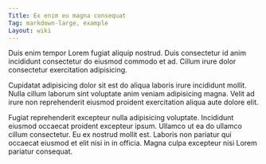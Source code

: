 ```yaml
---
Title: Ex enim eu magna consequat
Tag: markdown-large, example
Layout: wiki
---
```

Duis enim tempor Lorem fugiat aliquip nostrud. Duis consectetur id anim incididunt consectetur do eiusmod commodo et ad. Cillum irure dolor consectetur exercitation adipisicing.

Cupidatat adipisicing dolor sit est do aliqua laboris irure incididunt mollit. Nulla cillum laborum sint voluptate anim veniam adipisicing magna. Velit ad irure non reprehenderit eiusmod proident exercitation aliqua aute dolore elit.

Fugiat reprehenderit excepteur nulla adipisicing voluptate. Incididunt eiusmod occaecat proident excepteur ipsum. Ullamco ut ea do ullamco cillum consectetur. Eu ex nostrud mollit est. Laboris non pariatur qui occaecat eiusmod et elit nisi in in officia. Magna culpa excepteur nisi Lorem pariatur consequat.